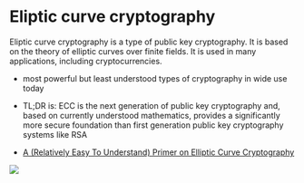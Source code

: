 # Eliptic curve cryptography

Eliptic curve cryptography is a type of public key cryptography. It is based on the theory of elliptic curves over finite fields. It is used in many applications, including cryptocurrencies.


<div grid="~ cols-2 gap-2" m="t-2">
<div>

- most powerful but least understood types of cryptography in wide use today

- TL;DR is: ECC is the next generation of public key cryptography and, based on currently understood mathematics, provides a significantly more secure foundation than first generation public key cryptography systems like RSA

- [A (Relatively Easy To Understand) Primer on Elliptic Curve Cryptography](https://blog.cloudflare.com/a-relatively-easy-to-understand-primer-on-elliptic-curve-cryptography/)

</div>

  <div>
    <img border="rounded" src="/ecc1.gif">
  </div>
</div>